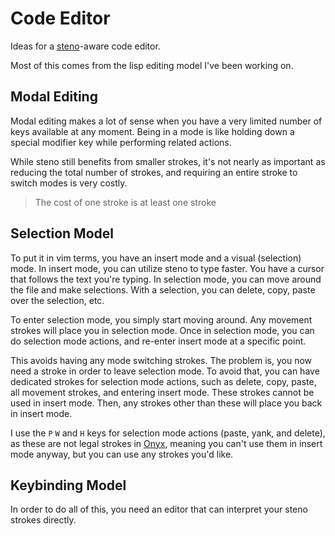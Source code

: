 # Code Editor

Ideas for a [steno](steno.md)-aware code editor.

Most of this comes from the lisp editing model I've been working on.

## Modal Editing

Modal editing makes a lot of sense when you have a very limited number of keys available at any moment. Being in a mode is like holding down a special modifier key while performing related actions.

While steno still benefits from smaller strokes, it's not nearly as important as reducing the total number of strokes, and requiring an entire stroke to switch modes is very costly.

> The cost of one stroke is at least one stroke

## Selection Model

To put it in vim terms, you have an insert mode and a visual (selection) mode.
In insert mode, you can utilize steno to type faster. You have a cursor that follows the text you're typing.
In selection mode, you can move around the file and make selections. With a selection, you can delete, copy, paste over the selection, etc.

To enter selection mode, you simply start moving around. Any movement strokes will place you in selection mode. Once in selection mode, you can do selection mode actions, and re-enter insert mode at a specific point.

This avoids having any mode switching strokes. The problem is, you now need a stroke in order to leave selection mode. To avoid that, you can have dedicated strokes for selection mode actions, such as delete, copy, paste, all movement strokes, and entering insert mode. These strokes cannot be used in insert mode. Then, any strokes other than these will place you back in insert mode.

I use the `P` `W` and `H` keys for selection mode actions (paste, yank, and delete), as these are not legal strokes in [Onyx](onyx.md), meaning you can't use them in insert mode anyway, but you can use any strokes you'd like.

## Keybinding Model

In order to do all of this, you need an editor that can interpret your steno strokes directly.
